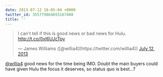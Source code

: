 ```yaml
---
date: 2013-07-12 16:05:04 +0000
twitter_id: 355779864655167488
title: ''
---
```


<blockquote class="twitter-tweet"><p lang="en" dir="ltr">I can&#39;t tell if this is good news or bad news for Hulu.  <a href="http://t.co/0xI6UJcTpy">http://t.co/0xI6UJcTpy</a></p>&mdash; James Williams ([@willia4](https://twitter.com/willia4)) <a href="https://twitter.com/willia4/status/355778434233937920?ref_src=twsrc%5Etfw">July 12, 2013</a></blockquote>
<script async src="https://platform.twitter.com/widgets.js" charset="utf-8"></script>

[@willia4](https://twitter.com/willia4) good news for the time being IMO. Doubt the main buyers could have given Hulu the focus it deserves, so status quo is best…?
